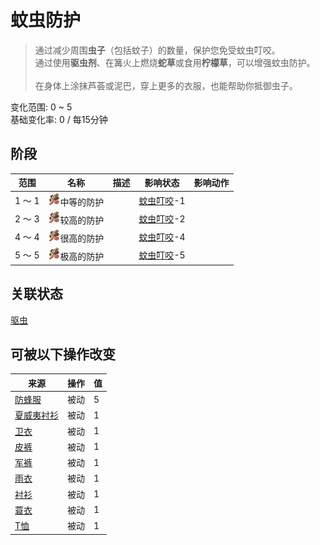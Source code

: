 # 蚊虫防护  
> 通过减少周围<b>虫子</b>（包括蚊子）的数量，保护您免受蚊虫叮咬。<br>通过使用<b>驱虫剂</b>、在篝火上燃烧<b>蛇草</b>或食用<b>柠檬草</b>，可以增强蚊虫防护。<br><br>在身体上涂抹芦荟或泥巴，穿上更多的衣服，也能帮助你抵御虫子。  
  
变化范围: 0 ~ 5  
基础变化率: 0 / 每15分钟  
## 阶段  
范围  |  名称  |  描述  |  影响状态  |  影响动作  
----  |  ----  |  ----  |  ----  |  ----  
1 ～ 1  |  <img decoding="async" src="Sprite/Bugs.png" href="a.md" style="max-width:20px;max-height:20px;">中等的防护  |    |  [蚊虫叮咬](BugDamage.md)-1  |    
2 ～ 3  |  <img decoding="async" src="Sprite/Bugs.png" href="a.md" style="max-width:20px;max-height:20px;">较高的防护  |    |  [蚊虫叮咬](BugDamage.md)-2  |    
4 ～ 4  |  <img decoding="async" src="Sprite/Bugs.png" href="a.md" style="max-width:20px;max-height:20px;">很高的防护  |    |  [蚊虫叮咬](BugDamage.md)-4  |    
5 ～ 5  |  <img decoding="async" src="Sprite/Bugs.png" href="a.md" style="max-width:20px;max-height:20px;">极高的防护  |    |  [蚊虫叮咬](BugDamage.md)-5  |    
## 关联状态  
[驱虫](BugRepellentApplied.md)  
## 可被以下操作改变  
来源  |  操作  |  值  
----  |  ----  |  ----  
[防蜂服](BeeSuit.md)  |  被动  |  5  
[夏威夷衬衫](HawaiianShirt.md)  |  被动  |  1  
[卫衣](HoodieRetromation.md)  |  被动  |  1  
[皮裤](LeatherPants.md)  |  被动  |  1  
[军裤](MilitaryPants.md)  |  被动  |  1  
[雨衣](Raincoat.md)  |  被动  |  1  
[衬衫](ShirtFiber.md)  |  被动  |  1  
[蓑衣](StrawCape.md)  |  被动  |  1  
[T恤](T-Shirt.md)  |  被动  |  1  
